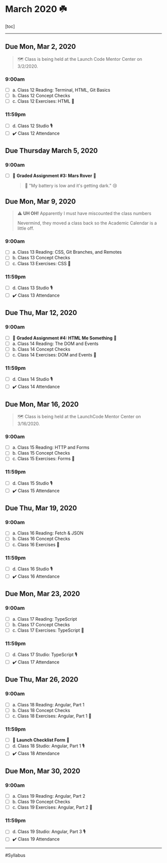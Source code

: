# March 2020 :shamrock:

[toc]

---

## Due Mon, Mar 2, 2020

> :world_map: Class is being held at the Launch Code Mentor Center on 3/2/2020.

### 9:00am

* [ ] a. Class 12 Reading: Terminal, HTML, Git Basics
* [ ] b. Class 12 Concept Checks
* [ ] c. Class 12 Exercises: HTML :runner:

### 11:59pm

* [ ] d. Class 12 Studio :studio_microphone:
* [ ] :heavy_check_mark: Class 12 Attendance

## Due Thursday March 5, 2020

### 9:00am

* [ ] :rotating_light: **Graded Assignment #3: Mars Rover** :rotating_light: 

  > :robot: "My battery is low and it's getting dark." :cry:

## Due Mon, Mar 9, 2020

> :warning: **UH OH!** Apparently I must have miscounted the class numbers
>
> Nevermind, they moved a class back so the Academic Calendar is a little off.

### 9:00am

* [ ] a. Class 13 Reading: CSS, Git Branches, and Remotes
* [ ] b. Class 13 Concept Checks
* [ ] c. Class 13 Exercises: CSS :runner:

### 11:59pm

* [ ] d. Class 13 Studio :studio_microphone:
* [ ] :heavy_check_mark: Class 13 Attendance

## Due Thu, Mar 12, 2020

### 9:00am

* [ ] :rotating_light: **Graded Assignment #4: HTML Me Something** :rotating_light:
* [ ] a. Class 14 Reading: The DOM and Events
* [ ] b. Class 14 Concept Checks
* [ ] c. Class 14 Exercises: DOM and Events :runner:

### 11:59pm

* [ ] d. Class 14 Studio :studio_microphone:
* [ ] :heavy_check_mark: Class 14 Attendance

## Due Mon, Mar 16, 2020

> :world_map: Class is being held at the LaunchCode Mentor Center on 3/16/2020.

### 9:00am

* [ ] a. Class 15 Reading: HTTP and Forms
* [ ] b. Class 15 Concept Checks
* [ ] c. Class 15 Exercises: Forms :runner:

### 11:59pm

* [ ] d. Class 15 Studio :studio_microphone:
* [ ] :heavy_check_mark: Class 15 Attendance

## Due Thu, Mar 19, 2020

### 9:00am

* [ ] a. Class 16 Reading: Fetch & JSON
* [ ] b. Class 16 Concept Checks
* [ ] c. Class 16 Exercises :runner:

### 11:59pm

* [ ] d. Class 16 Studio :studio_microphone:
* [ ] :heavy_check_mark: Class 16 Attendance

## Due Mon, Mar 23, 2020

### 9:00am

* [ ] a. Class 17 Reading: TypeScript
* [ ] b. Class 17 Concept Checks
* [ ] c. Class 17 Exercises: TypeScript :runner:

### 11:59pm

* [ ] d. Class 17 Studio: TypeScript :studio_microphone:
* [ ] :heavy_check_mark: Class 17 Attendance

## Due Thu, Mar 26, 2020

### 9:00am

* [ ] a. Class 18 Reading: Angular, Part 1
* [ ] b. Class 18 Concept Checks
* [ ] c. Class 18 Exercises: Angular, Part 1 :runner:

### 11:59pm

* [ ] :rotating_light: **Launch Checklist Form** :rotating_light:
* [ ] d. Class 18 Studio: Angular, Part 1 :studio_microphone:
* [ ] :heavy_check_mark: Class 18 Attendance

## Due Mon, Mar 30, 2020

### 9:00am

* [ ] a. Class 19 Reading: Angular, Part 2
* [ ] b. Class 19 Concept Checks
* [ ] c. Class 19 Exercises: Angular, Part 2 :runner:

### 11:59pm

* [ ] d. Class 19 Studio: Angular, Part 3 :studio_microphone:
* [ ] :heavy_check_mark: Class 19 Attendance

---

#Syllabus